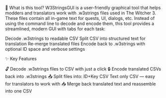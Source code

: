 🧰 What is this tool?
W3StringsGUI is a user-friendly graphical tool that helps modders and translators work with .w3strings files used in The Witcher 3. These files contain all in-game text for quests, UI, dialogs, etc.
Instead of using the command line to decode and encode them, this tool provides a streamlined, modern GUI with tabs for each task:

Decode .w3strings to readable CSV
Split CSV into structured text for translation
Re-merge translated files
Encode back to .w3strings with optional ID space and verbose settings


✨ Key Features

🔓 Decode .w3strings files to CSV with just a click
🔒 Encode translated CSVs back into .w3strings
📤 Split files into:
ID+Key CSV
Text only CSV — easy for translators to work with
📥 Merge back translated text and reassemble into one CSV
